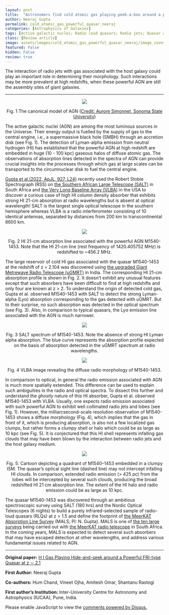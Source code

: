 ```yaml
---
layout: post
title:  "Astronomers find cold atomic gas playing peek-a-boo around a powerful quasar"
author: Neeraj Gupta
permalink: cold_atomic_gas_powerful_quasar_neeraj
categories: [Astrophysics of Galaxies]
tags: [Active galactic nuclei; Radio loud quasars; Radio jets; Quasar absorption line spectroscopy]
class: [Review article]
image: assets/images/cold_atomic_gas_powerful_quasar_neeraj/image_cover.png
featured: False
hidden: False
review: true
---
```

>
The interaction of radio jets with gas associated with the host galaxy could play an important role in determining their morphology.  Such interactions may be more prevalent at high redshifts, when these powerful AGN are still the assembly sites of giant galaxies.
>
---

<p align="center">
  <img src="../assets/images/cold_atomic_gas_powerful_quasar_neeraj/image1.png">
</p>
<p align = "center">
Fig. 1 The canonical model of AGN (<a href="https://imagine.gsfc.nasa.gov/science/objects/active_galaxies1.html" target="_blank">Credit: Aurore Simonnet, Sonoma State University</a>)
</p>

The active galactic nuclei (AGN) are among the most luminous sources in the Universe. Their energy output is fuelled by the supply of gas to the central engine, i.e., a supermassive black hole (SMBH) through an accretion disk (see Fig. 1).  The detection of Lyman-alpha emission from neutral hydrogen (HI) has established that the powerful AGN at high redshift are embedded in huge (10 - 100 kpc) gaseous halos of diffuse atomic gas.  The observations of absorption lines detected in the spectra of AGN can provide crucial insights into the processes through which gas at large scales can be transported to the circumnuclear disk to fuel the central engine.

<a href="https://ui.adsabs.harvard.edu/link_gateway/2022ApJ...927L..24G/doi:10.3847/2041-8213/ac589f" target="_blank">Gupta et al.(2022, ApJL, 927, L24)</a> recently used the Robert Stobie Spectrograph (RSS) on <a href="https://www.salt.ac.za/" target="_blank">the Southern African Large Telescope (SALT)</a> in South Africa and <a href="https://science.nrao.edu/facilities/vlba/introduction-to-vlba" target="_blank">the Very Long Baseline Array (VLBA)</a>  in the USA to discover a curious case of high HI column density absorber that exhibits strong HI 21-cm absorption at radio wavelengths but is absent at optical wavelength! SALT is the largest single optical telescope in the southern hemisphere whereas VLBA is a radio interferometer  consisting of 10 identical antennas, separated by distances from 200 km to transcontinental 8600 km. 

<p align="center">
  <img src="../assets/images/cold_atomic_gas_powerful_quasar_neeraj/image2.png">
</p>
<p align = "center">
Fig. 2 HI 21-cm absorption line associated with the powerful AGN M1540-1453.  Note that the HI 21-cm line (rest frequency of 1420.405752 MHz) is redshifted to ~456.2 MHz.
</p>

The large reservoir of cold HI gas associated with the quasar M1540-1453 at the redshift of z = 2.104 was discovered using <a href="http://www.gmrt.ncra.tifr.res.in/" target="_blank">the upgraded Giant Metrewave Radio Telescope (uGMRT)</a>  in India.  The corresponding HI 21-cm absorption profile is shown in Fig. 2.  It doesn’t exhibit any unusual features except that such absorbers have been difficult to find at high redshifts and only four are known at z > 2.  To understand the origin of detected cold gas, Gupta et al. observed M1540-1453 with SALT to detect the strong Lyman-alpha (Lyα) absorption corresponding to the gas detected with uGMRT.  But to their surprise, no such absorption was detected in the optical spectrum (see Fig. 3).   Also, in comparison to typical quasars, the Lyα emission line associated with the AGN is much narrower.

<p align="center">
  <img src="../assets/images/cold_atomic_gas_powerful_quasar_neeraj/image3.png">
</p>
<p align = "center">
Fig. 3 SALT spectrum of M1540-1453.  Note the absence of strong HI Lyman alpha absorption.  The blue curve represents the absorption profile expected on the basis of absorption detected in the uGMRT spectrum at radio wavelengths.
</p>

<p align="center">
  <img src="../assets/images/cold_atomic_gas_powerful_quasar_neeraj/image4.png">
</p>
<p align = "center">
Fig. 4 VLBA image revealing the diffuse radio morphology of M1540-1453.
</p>

In comparison to optical, in general the radio emission associated with AGN is much more spatially extended. This difference can be used to explain such ambiguities in the radio and optical spectra. To dissect this further and understand the *ghostly* nature of this HI absorber, Gupta et al. observed M1540-1453 with VLBA.  Usually, one expects radio emission associated with such powerful AGN to exhibit well collimated radio jets and lobes (see Fig. 1). However, the milliarcsecond-scale resolution observation of M1540-1453 shows a diffuse morphology (Fig. 4), which implies that the gas in front of it, which is producing absorption, is also not a few localized gas clumps, but rather forms a clumpy shell or halo which could be as large as 10 kpc (see Fig. 5). It is conjectured that this HI shell represents infalling gas clouds that may have been blown by the interaction between radio jets and the host galaxy medium.

</p>
<p align="center">
  <img src="../assets/images/cold_atomic_gas_powerful_quasar_neeraj/image5.png">
</p>
<p align = "center">
Fig. 5: Cartoon depicting a quadrant of M1540–1453 embedded in a clumpy ISM. The quasar’s optical sight line (dashed line) may not intercept infalling HI clouds. In comparison, extended radio emission (> 425 pc) from the lobes will be intercepted by several such clouds, producing the broad redshifted HI 21 cm absorption line. The extent of the HI halo and radio emission could be as large as 10 kpc.  
</p>

The quasar M1540-1453 was discovered through an ambitious spectroscopic survey using SALT (180 hrs) and the Nordic Optical Telescopes (6 nights) to build a purely infrared-selected sample of radio-loud quasars (RLQs) at z > 1.5 and define the footprint of <a href="https://mals.iucaa.in/" target="_blank">the MeerKAT Absorption Line Survey</a>  (MALS; PI: N. Gupta).  MALS is one of <a href="https://www.ska.ac.za/science-engineering/meerkat/observers/observing-programme/large-survey-projects/" target="_blank">the ten large surveys</a> being carried out with <a href="https://www.ska.ac.za/science-engineering/meerkat/" target="_blank"> the MeerKAT radio telescope</a> in South Africa. In the coming years, MALS is expected to detect several such absorbers that may have escaped detection at other wavelengths, and address various fundamental issues related to AGN.

---

**Original paper:**
<a href="https://doi.org/10.3847/2041-8213/ac589f" target="_blank"> H I Gas Playing Hide-and-seek around a Powerful FRI-type Quasar at z ∼ 2.1</a>

**First Author:** Neeraj Gupta

**Co-authors:** Hum Chand, Vineet Ojha, Amitesh Omar, Shantanu Rastogi

**First author’s Institution:** Inter-University Centre for Astronomy and Astrophysics (IUCAA), Pune, India.


<div id="disqus_thread"></div>
<script>
    /**
    *  RECOMMENDED CONFIGURATION VARIABLES: EDIT AND UNCOMMENT THE SECTION BELOW TO INSERT DYNAMIC VALUES FROM YOUR PLATFORM OR CMS.
    *  LEARN WHY DEFINING THESE VARIABLES IS IMPORTANT: https://disqus.com/admin/universalcode/#configuration-variables    */
    /*
    var disqus_config = function () {
    this.page.url = PAGE_URL;  // Replace PAGE_URL with your page's canonical URL variable
    this.page.identifier = PAGE_IDENTIFIER; // Replace PAGE_IDENTIFIER with your page's unique identifier variable
    };
    */
    (function() { // DON'T EDIT BELOW THIS LINE
    var d = document, s = d.createElement('script');
    s.src = 'https://cosmicvarta-in.disqus.com/embed.js';
    s.setAttribute('data-timestamp', +new Date());
    (d.head || d.body).appendChild(s);
    })();
</script>
<noscript>Please enable JavaScript to view the <a href="https://disqus.com/?ref_noscript">comments powered by Disqus.</a></noscript>
